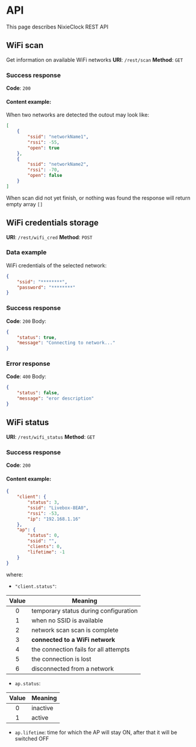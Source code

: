 
# API
This page describes NixieClock REST API
## WiFi scan
Get information on available WiFi networks
**URI**: `/rest/scan`
**Method**: `GET`
### Success response
**Code**: `200`
#### Content example:
When two networks are detected the outout may look like:
```json
[
	{
		"ssid": "networkName1",
		"rssi": -55,
		"open": true
	},
	{
		"ssid": "networkName2",
		"rssi": -70,
		"open": false
	}
]
```
When scan did not yet finish, or nothing was found the response will return empty array `[]`

## WiFi credentials storage
**URI**: `/rest/wifi_cred`
**Method**: `POST`
### Data example
WiFi credentials of the selected network:
```json
{
	"ssid": "********",
	"password": "********"
}
```
### Success response
**Code**: `200`
Body:
```json
{
	"status": true,
	"message": "Connecting to network..."
}
```
### Error response
**Code**: `400`
Body:
```json
{
	"status": false,
	"message": "eror description"
}
```

## WiFi status
**URI**: `/rest/wifi_status`
**Method**: `GET`
### Success response
**Code**: `200`
#### Content example:
```json
{
	"client": {
		"status": 3,
		"ssid": "Livebox-8EA0",
		"rssi": -53,
		"ip": "192.168.1.16"
	},
	"ap": {
		"status": 0,
		"ssid": "",
		"clients": 0,
		"lifetime": -1
	}
}
```
where:
* `"client.status"`:

|Value|              Meaning                  |
|:---:|---------------------------------------|
|  0  | temporary status during configuration |
|  1  | when no SSID is available             |
|  2  | network scan scan is complete         |
|  3  | **connected to a WiFi network**       |
|  4  | the connection fails for all attempts |
|  5  | the connection is lost                |
|  6  | disconnected from a network           |

* `ap.status`:

|Value|              Meaning                  |
|:---:|---------------------------------------|
|  0  | inactive                              |
|  1  | active                                |

* `ap.lifetime`: time for which the AP will stay ON, after that it will be switched OFF
